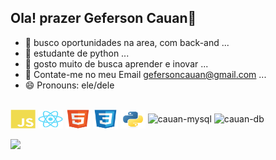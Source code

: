 ## Ola! prazer Geferson Cauan👋

- 🔭 busco oportunidades na area, com back-and ...
- 🌱 estudante de python ...
- 👯 gosto muito de busca aprender e inovar ...
- 💬 Contate-me no meu Email gefersoncauan@gmail.com ...
- 😄 Pronouns: ele/dele
<div style="display: inline_block"><br>
  <img align="center" alt="cauan-Js" height="30" width="40" src="https://raw.githubusercontent.com/devicons/devicon/master/icons/javascript/javascript-plain.svg">
  <img align="center" alt="cauan-React" height="30" width="40" src="https://raw.githubusercontent.com/devicons/devicon/master/icons/react/react-original.svg">
  <img align="center" alt="cauan-HTML" height="30" width="40" src="https://raw.githubusercontent.com/devicons/devicon/master/icons/html5/html5-original.svg">
  <img align="center" alt="cauan-CSS" height="30" width="40" src="https://raw.githubusercontent.com/devicons/devicon/master/icons/css3/css3-original.svg">
  <img align="center" alt="cauan-Python" height="30" width="40" src="https://raw.githubusercontent.com/devicons/devicon/master/icons/python/python-original.svg">
  <img align="center" alt="cauan-mysql" height="30" width="40" src="https://cdn.jsdelivr.net/gh/devicons/devicon@latest/icons/mysql/mysql-original-wordmark.svg" />
  <img align="center" alt="cauan-db" height="30" width="40" src="https://cdn.jsdelivr.net/gh/devicons/devicon@latest/icons/mongodb/mongodb-original-wordmark.svg" />   
</div>

<br>
<div
 <a href="https://www.linkedin.com/in/geferson-cauan-878bb0299/" target="_blank"><img src="https://img.shields.io/badge/-LinkedIn-%230077B5?style=for-the-badge&logo=linkedin&logoColor=white" target="_blank"></a> 
</div>
 
